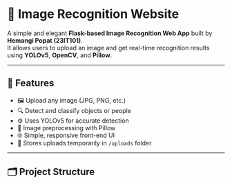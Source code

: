 # 🧠 Image Recognition Website  

A simple and elegant **Flask-based Image Recognition Web App** built by **Hemangi Popat (23IT101)**.  
It allows users to upload an image and get real-time recognition results using **YOLOv5**, **OpenCV**, and **Pillow**.

---

## 🚀 Features
- 🖼️ Upload any image (JPG, PNG, etc.)
- 🔍 Detect and classify objects or people
- ⚙️ Uses YOLOv5 for accurate detection
- 🎨 Image preprocessing with Pillow
- 🌐 Simple, responsive front-end UI
- 💾 Stores uploads temporarily in `/uploads` folder

---

## 🗂️ Project Structure

